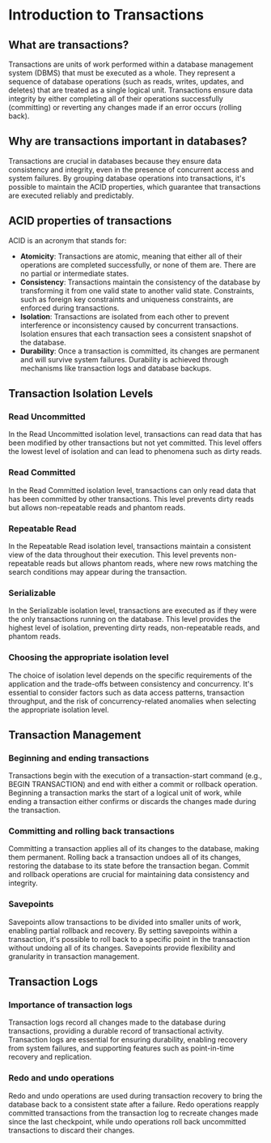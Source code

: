 # **Introduction to Transactions**

## **What are transactions?**
Transactions are units of work performed within a database management system (DBMS) that must be executed as a whole. They represent a sequence of database operations (such as reads, writes, updates, and deletes) that are treated as a single logical unit. Transactions ensure data integrity by either completing all of their operations successfully (committing) or reverting any changes made if an error occurs (rolling back).

## **Why are transactions important in databases?**
Transactions are crucial in databases because they ensure data consistency and integrity, even in the presence of concurrent access and system failures. By grouping database operations into transactions, it's possible to maintain the ACID properties, which guarantee that transactions are executed reliably and predictably.

## **ACID properties of transactions**
ACID is an acronym that stands for:
  - **Atomicity**: Transactions are atomic, meaning that either all of their operations are completed successfully, or none of them are. There are no partial or intermediate states.
  - **Consistency**: Transactions maintain the consistency of the database by transforming it from one valid state to another valid state. Constraints, such as foreign key constraints and uniqueness constraints, are enforced during transactions.
  - **Isolation**: Transactions are isolated from each other to prevent interference or inconsistency caused by concurrent transactions. Isolation ensures that each transaction sees a consistent snapshot of the database.
  - **Durability**: Once a transaction is committed, its changes are permanent and will survive system failures. Durability is achieved through mechanisms like transaction logs and database backups.

## **Transaction Isolation Levels**

### **Read Uncommitted**
In the Read Uncommitted isolation level, transactions can read data that has been modified by other transactions but not yet committed. This level offers the lowest level of isolation and can lead to phenomena such as dirty reads.

### **Read Committed**
In the Read Committed isolation level, transactions can only read data that has been committed by other transactions. This level prevents dirty reads but allows non-repeatable reads and phantom reads.

### **Repeatable Read**
In the Repeatable Read isolation level, transactions maintain a consistent view of the data throughout their execution. This level prevents non-repeatable reads but allows phantom reads, where new rows matching the search conditions may appear during the transaction.

### **Serializable**
In the Serializable isolation level, transactions are executed as if they were the only transactions running on the database. This level provides the highest level of isolation, preventing dirty reads, non-repeatable reads, and phantom reads.

### **Choosing the appropriate isolation level**
The choice of isolation level depends on the specific requirements of the application and the trade-offs between consistency and concurrency. It's essential to consider factors such as data access patterns, transaction throughput, and the risk of concurrency-related anomalies when selecting the appropriate isolation level.

## **Transaction Management**

### **Beginning and ending transactions**
Transactions begin with the execution of a transaction-start command (e.g., BEGIN TRANSACTION) and end with either a commit or rollback operation. Beginning a transaction marks the start of a logical unit of work, while ending a transaction either confirms or discards the changes made during the transaction.

### **Committing and rolling back transactions**
Committing a transaction applies all of its changes to the database, making them permanent. Rolling back a transaction undoes all of its changes, restoring the database to its state before the transaction began. Commit and rollback operations are crucial for maintaining data consistency and integrity.

### **Savepoints**
Savepoints allow transactions to be divided into smaller units of work, enabling partial rollback and recovery. By setting savepoints within a transaction, it's possible to roll back to a specific point in the transaction without undoing all of its changes. Savepoints provide flexibility and granularity in transaction management.

## **Transaction Logs**

### **Importance of transaction logs**
Transaction logs record all changes made to the database during transactions, providing a durable record of transactional activity. Transaction logs are essential for ensuring durability, enabling recovery from system failures, and supporting features such as point-in-time recovery and replication.

### **Redo and undo operations**
Redo and undo operations are used during transaction recovery to bring the database back to a consistent state after a failure. Redo operations reapply committed transactions from the transaction log to recreate changes made since the last checkpoint, while undo operations roll back uncommitted transactions to discard their changes.
